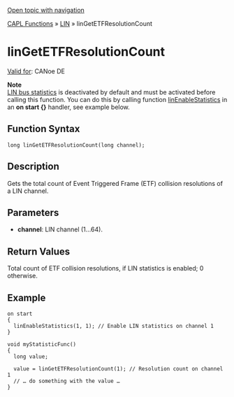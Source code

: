 [Open topic with navigation](../../../../../CANoeDEFamily.htm#Topics/CAPLFunctions/LIN/Functions/CAPLfunctionLINGetETFResolutionCount.md)

[CAPL Functions](../../CAPLfunctions.md) » [LIN](../CAPLfunctionsLINOverview.md) » linGetETFResolutionCount

# linGetETFResolutionCount

[Valid for](../../../Shared/FeatureAvailability.md): CANoe DE

**Note**  
[LIN bus statistics](../CAPLfunctionsLINOverview.md#BMBusStatistics) is deactivated by default and must be activated before calling this function. You can do this by calling function [linEnableStatistics](CAPLfunctionLINEnableStatistics.md) in an **on start {}** handler, see example below.

## Function Syntax

```plaintext
long linGetETFResolutionCount(long channel);
```

## Description

Gets the total count of Event Triggered Frame (ETF) collision resolutions of a LIN channel.

## Parameters

- **channel**: LIN channel (1…64).

## Return Values

Total count of ETF collision resolutions, if LIN statistics is enabled; 0 otherwise.

## Example

```plaintext
on start
{
  linEnableStatistics(1, 1); // Enable LIN statistics on channel 1
}

void myStatisticFunc()
{
  long value;

  value = linGetETFResolutionCount(1); // Resolution count on channel 1
  // … do something with the value …
}
```
